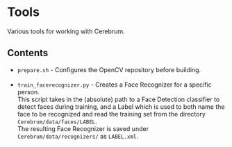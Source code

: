 # Tools
Various tools for working with Cerebrum.

## Contents
- `prepare.sh` - Configures the OpenCV repository before building.<br/><br/>
- `train_facerecognizer.py` - Creates a Face Recognizer for a specific person.<br/>
  This script takes in the (absolute) path to a Face Detection classifier to detect faces during training, and a Label which is used to both name the face to be recognized and read the training set from the directory `Cerebrum/data/faces/LABEL`.<br/>
  The resulting Face Recognizer is saved under `Cerebrum/data/recognizers/` as `LABEL.xml`.<br/><br/>
